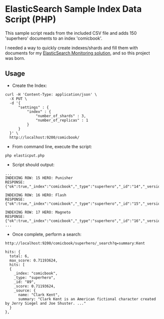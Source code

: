 ElasticSearch Sample Index Data Script (PHP)
==========================

This sample script reads from the included CSV file and adds 150 'superhero' documents to an index 'comicbook'.

I needed a way to quickly create indexes/shards and fill them with documents for my [ElasticSearch Monitoring solution](https://github.com/royrusso/elasticsearch-HQ, "Elastic HQ"), and so this project was born.

Usage
--------

* Create the Index:

```
curl -H 'Content-Type: application/json' \
  -X PUT \
  -d '{
      "settings" : {
          "index" : {
              "number_of_shards" : 3,
              "number_of_replicas" : 1
          }
      }
  }' \
  http://localhost:9200/comicbook/
```

* From command line, execute the script:

```
php elasticput.php
```

* Script should output:

```
...
INDEXING ROW: 15 HERO: Punisher
RESPONSE: {"ok":true,"_index":"comicbook","_type":"superhero","_id":"14","_version":1}

INDEXING ROW: 16 HERO: Flash
RESPONSE: {"ok":true,"_index":"comicbook","_type":"superhero","_id":"15","_version":1}

INDEXING ROW: 17 HERO: Magneto
RESPONSE: {"ok":true,"_index":"comicbook","_type":"superhero","_id":"16","_version":1}
...
```

* Once complete, perform a search:

```
http://localhost:9200/comicbook/superhero/_search?q=summary:Kent

hits: {
  total: 6,
  max_score: 0.71193624,
  hits: [
  {
    _index: "comicbook",
    _type: "superhero",
    _id: "89",
    _score: 0.71193624,
    _source: {
      name: "Clark Kent",
      summary: "Clark Kent is an American fictional character created by Jerry Siegel and Joe Shuster. ..."
  }
},
```

